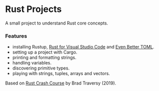 # Rust Projects

A small project to understand Rust core concepts.

<!-- ## Task Tracker

A simple to-do list app.

[See 01-task-tracker folder](https://github.com/solygambas/angular-projects/tree/main/01-task-tracker)

<p align="center">
    <a href="https://github.com/solygambas/angular-projects/tree/main/01-task-tracker">
        <img src="01-task-tracker/screenshot.png">
    </a>
</p> -->

### Features

- installing Rustup, [Rust for Visual Studio Code](https://marketplace.visualstudio.com/items?itemName=rust-lang.rust) and [Even Better TOML](https://marketplace.visualstudio.com/items?itemName=tamasfe.even-better-toml).
- setting up a project with Cargo.
- printing and formatting strings.
- handling variables.
- discovering primitive types.
- playing with strings, tuples, arrays and vectors.

Based on [Rust Crash Course](https://www.youtube.com/watch?v=zF34dRivLOw) by Brad Traversy (2019).
